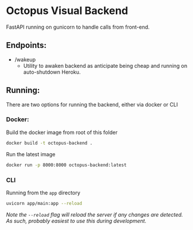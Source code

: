 # Octopus Visual Backend
FastAPI running on gunicorn to handle calls from front-end.

## Endpoints:
* /wakeup
  * Utility to awaken backend as anticipate being cheap and running on auto-shutdown Heroku.

## Running:
There are two options for running the backend, either via docker or CLI
### Docker:
Build the docker image from root of this folder
```bash
docker build -t octopus-backend .
```
Run the latest image
```bash 
docker run -p 8000:8000 octopus-backend:latest
```
### CLI
Running from the `app` directory
```bash 
uvicorn app/main:app --reload
```
_Note the `--reload` flag will reload the server if any changes are detected. As such, probably easiest to use this during development._